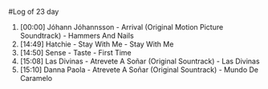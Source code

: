 #Log of 23 day

1. [00:00] Jóhann Jóhannsson - Arrival (Original Motion Picture Soundtrack) - Hammers And Nails
1. [14:49] Hatchie - Stay With Me - Stay With Me
1. [14:50] Sense - Taste - First Time
1. [15:08] Las Divinas - Atrevete A Soñar (Original Sountrack) - Las Divinas
1. [15:10] Danna Paola - Atrevete A Soñar (Original Sountrack) - Mundo De Caramelo
